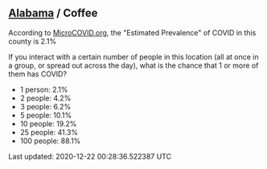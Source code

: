 
## [Alabama](/united-states/alabama) / Coffee

According to [MicroCOVID.org](http://microcovid.org),
the "Estimated Prevalence" of COVID in this county is 2.1%

If you interact with a certain number of people in this location
(all at once in a group, or spread out across the day), what is the chance that
1 or more of them has COVID?

- 1 person: 2.1%
- 2 people: 4.2%
- 3 people: 6.2%
- 5 people: 10.1%
- 10 people: 19.2%
- 25 people: 41.3%
- 100 people: 88.1%

Last updated: 2020-12-22 00:28:36.522387 UTC
